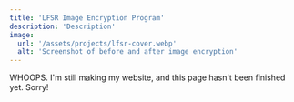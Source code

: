 ```yaml
---
title: 'LFSR Image Encryption Program'
description: 'Description'
image:
  url: '/assets/projects/lfsr-cover.webp'
  alt: 'Screenshot of before and after image encryption'
---
```


<div class="badge">WHOOPS. I'm still making my website, and this page hasn't been finished yet. Sorry!</div>
